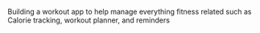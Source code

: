 Building a workout app to help manage everything fitness related such as Calorie tracking, workout planner, and reminders
